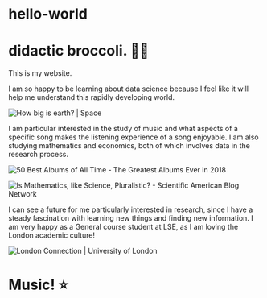 # hello-world

# didactic broccoli. 🧑‍🚀


This is my website. 

I am so happy to be learning about data science because I feel like it will help me understand this rapidly developing world. 

![How big is earth? | Space](https://cdn.mos.cms.futurecdn.net/yCPyoZDQBBcXikqxkeW2jJ-1200-80.jpg)

I am particular interested in the study of music and what aspects of a specific song makes the listening experience of a song enjoyable. I am also studying mathematics and economics, both of which involves data in the research process. 

![50 Best Albums of All Time - The Greatest Albums Ever in 2018](https://hips.hearstapps.com/bpc.h-cdn.co/assets/17/24/1600x800/landscape-1497628630-best-albums-of-all-time.jpg?resize=480:*)

![Is Mathematics, like Science, Pluralistic? - Scientific American Blog Network](https://static.scientificamerican.com/blogs/cache/file/15E43A6F-3941-471A-BF4A81AECDC8C8AA.jpg)

I can see a future for me particularly interested in research, since I have a steady fascination with learning new things and finding new information. I am very happy as a General course student at LSE, as I am loving the London academic culture! 

![London Connection | University of London](https://london.ac.uk/sites/default/files/styles/max_1300x1300/public/2018-10/london-aerial-cityscape-river-thames_1.jpg?itok=6LenFxuz)

# Music! ⭐

